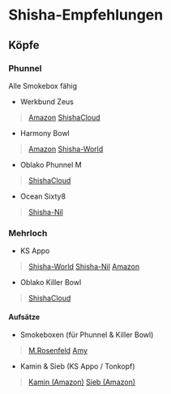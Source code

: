 # Shisha-Empfehlungen

## Köpfe
### Phunnel
Alle Smokebox fähig
- Werkbund Zeus
> [Amazon](https://www.amazon.de/s?k=werkbund+zeus)
> [ShishaCloud](https://www.shishacloud.de/search?sSearch=werkbund+zeus)
- Harmony Bowl
> [Amazon](https://www.amazon.de/s?k=hookah+john+harmony+bowl)
> [Shisha-World](https://www.shisha-world.com/#search:query=harmony+bowl)
- Oblako Phunnel M
> [ShishaCloud](https://www.shishacloud.de/tabakkoepfe/oblako/phunnel-m/)
- Ocean Sixty8
> [Shisha-Nil](https://www.shisha-nil.de/search?sSearch=ocean+sixty)
### Mehrloch
- KS Appo
> [Shisha-World](https://www.shisha-world.com/#search:query=ks+appo)
> [Shisha-Nil](https://www.shisha-nil.de/search?sSearch=ks-appo&p=1)
> [Amazon](https://www.amazon.de/s?k=ks+appo+steinkopf+edition)
- Oblako Killer Bowl
> [ShishaCloud](https://www.shishacloud.de/tabakkoepfe/oblako/killer-bowl/?p=1)
#### Aufsätze
- Smokeboxen (für Phunnel & Killer Bowl)
> [M.Rosenfeld](https://www.amazon.de/dp/B07SZTTN3X/)
> [Amy](https://www.amazon.de/dp/B07N8ZBLJ6)
- Kamin & Sieb (KS Appo / Tonkopf)
> [Kamin (Amazon)](https://www.amazon.de/s?k=kamin+shisha+aladin)
> [Sieb (Amazon)](https://www.amazon.de/s?k=shisha+sieb)
